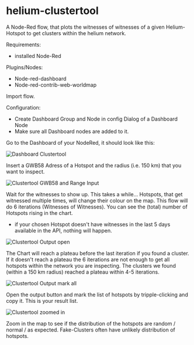 # helium-clustertool
A Node-Red flow, that plots the witnesses of witnesses of a given Helium-Hotspot to get clusters within the helium network.


Requirements:
- installed Node-Red

Plugins/Nodes:
- Node-red-dashboard
- Node-red-contrib-web-worldmap

Import flow.

Configuration:
- Create Dashboard Group and Node in config Dialog of a Dashboard Node
- Make sure all Dashboard nodes are added to it.

Go to the Dashboard of your NodeRed, it should look like this:

![Dashboard Clustertool](https://user-images.githubusercontent.com/62546625/154693847-fb735ea0-f762-4ebe-8d40-cf88fb16844d.png)

Insert a GWB58 Adress of a Hotspot and the radius (i.e. 150 km) that you want to inspect.

![Clustertool GWB58 and Range Input](https://user-images.githubusercontent.com/62546625/154695135-dc3d98ef-8498-4fb8-aace-28b51b14c265.png)

Wait for the witnesses to show up. This takes a while... Hotspots, that get witnessed multiple times, will change their colour on the map. This flow will do 6 iterations (Witnesses of Witnesses). You can see the (total) number of Hotspots rising in the chart.
- if your chosen Hotspot doesn't have witnesses in the last 5 days available in the API, nothing will happen.

![Clustertool Output open](https://user-images.githubusercontent.com/62546625/154695274-4da7c647-4ec0-43da-a590-881446c546e9.png)

The Chart will reach a plateau before the last iteration if you found a cluster. If it doesn't reach a plateau the 6 iterations are not enough to get all hotspots within the network you are inspecting. The clusters we found (within a 150 km radius) reached a plateau within 4-5 iterations.

![Clustertool Output mark all](https://user-images.githubusercontent.com/62546625/154695838-d649444d-df88-4d05-bd74-1eeaf820c7b0.png)

Open the output button and mark the list of hotspots by tripple-clicking and copy it. This is your result list.

![Clustertool zoomed in](https://user-images.githubusercontent.com/62546625/154696942-13201ba2-d20a-447b-beef-20124fd3f330.png)

Zoom in the map to see if the distribution of the hotspots are random / normal / as expected. Fake-Clusters often have unlikely distribution of hotspots.
